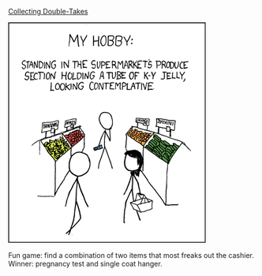 [Collecting Double-Takes](https://xkcd.com/236)

![Collecting Double-Takes](./random_comic.png)

Fun game: find a combination of two items that most freaks out the cashier.  Winner: pregnancy test and single coat hanger.

